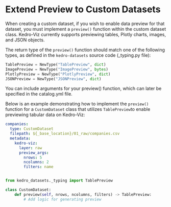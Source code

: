 # Extend Preview to Custom Datasets

When creating a custom dataset, if you wish to enable data preview for that dataset, you must implement a `preview()` function within the custom dataset class. Kedro-Viz currently supports previewing tables, Plotly charts, images, and JSON objects.

The return type of the `preview()` function should match one of the following types, as defined in the `kedro-datasets` source code (_typing.py file):

```python
TablePreview = NewType("TablePreview", dict)
ImagePreview = NewType("ImagePreview", bytes)
PlotlyPreview = NewType("PlotlyPreview", dict)
JSONPreview = NewType("JSONPreview", dict)
```

You can include arguments for your preview() function, which can later be specified in the catalog.yml file.

Below is an example demonstrating how to implement the `preview()` function for a `CustomDataset` class that utilizes `TablePreview`to enable previewing tabular data on Kedro-Viz:

```yaml 
companies:
  type: CustomDataset
  filepath: ${_base_location}/01_raw/companies.csv
  metadata:
    kedro-viz:
      layer: raw
      preview_args:
        nrows: 5
        ncolumns: 2 
        filters: name 
```

```python 

from kedro_datasets._typing import TablePreview

class CustomDataset:
    def preview(self, nrows, ncolumns, filters) -> TablePreview:
        # Add logic for generating preview
```